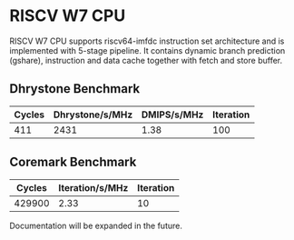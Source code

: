 # RISCV W7 CPU #

RISCV W7 CPU supports riscv64-imfdc instruction set architecture and is implemented with 5-stage pipeline. It contains dynamic branch prediction (gshare), instruction and data cache together with fetch and store buffer.

## Dhrystone Benchmark ##
| Cycles | Dhrystone/s/MHz | DMIPS/s/MHz | Iteration |
| ------ | --------------- | ----------- | --------- |
|    411 |            2431 |        1.38 |       100 |

## Coremark Benchmark ##
| Cycles | Iteration/s/MHz | Iteration |
| ------ | --------------- | --------- |
| 429900 |            2.33 |        10 |

Documentation will be expanded in the future.
